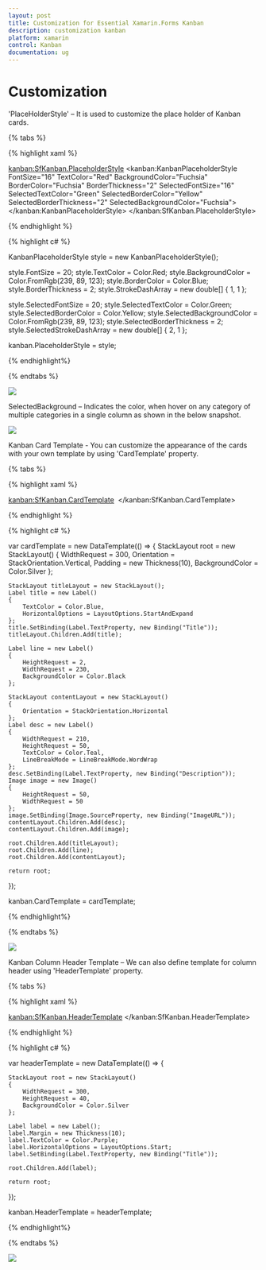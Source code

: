 ```yaml
---
layout: post
title: Customization for Essential Xamarin.Forms Kanban
description: customization kanban
platform: xamarin
control: Kanban
documentation: ug
---
```


# Customization

'PlaceHolderStyle' – It is used to customize the place holder of Kanban cards.

{% tabs %}

{% highlight xaml %}

<kanban:SfKanban.PlaceholderStyle>
		<kanban:KanbanPlaceholderStyle FontSize="16" TextColor="Red" BackgroundColor="Fuchsia" BorderColor="Fuchsia" BorderThickness="2" SelectedFontSize="16" SelectedTextColor="Green" SelectedBorderColor="Yellow" SelectedBorderThickness="2" SelectedBackgroundColor="Fuchsia">
		</kanban:KanbanPlaceholderStyle>
</kanban:SfKanban.PlaceholderStyle>

{% endhighlight %}

{% highlight c# %}

KanbanPlaceholderStyle style = new KanbanPlaceholderStyle();

style.FontSize = 20;
style.TextColor = Color.Red;
style.BackgroundColor = Color.FromRgb(239, 89, 123);
style.BorderColor = Color.Blue;
style.BorderThickness = 2;
style.StrokeDashArray = new double[] { 1, 1 };

style.SelectedFontSize = 20;
style.SelectedTextColor = Color.Green;
style.SelectedBorderColor = Color.Yellow;
style.SelectedBackgroundColor = Color.FromRgb(239, 89, 123);
style.SelectedBorderThickness = 2;
style.SelectedStrokeDashArray = new double[] { 2, 1 };

kanban.PlaceholderStyle = style;			

{% endhighlight%}

{% endtabs %}

![](SfKanban_images/SfKanban_img5.png)


SelectedBackground – Indicates the color, when hover on any category of multiple categories in a single column as shown in the below snapshot.

![](SfKanban_images/SfKanban_img6.png)


Kanban Card Template - You can customize the appearance of the cards with your own template by using 'CardTemplate' property.

{% tabs %}

{% highlight xaml %}

<kanban:SfKanban.CardTemplate>
	<DataTemplate>
		<StackLayout WidthRequest="300" Orientation="Vertical" BackgroundColor="Silver" Padding="10,10,10,10">
			<StackLayout Orientation="Horizontal">
				<Label Text="{Binding Path=Title}" TextColor="Blue" HorizontalOptions="StartAndExpand">
				</Label>
			</StackLayout>
			<Label HeightRequest="2" WidthRequest="230" BackgroundColor="Black">
			</Label>
			<StackLayout Orientation="Horizontal">
				<Label Text="{Binding Description}" WidthRequest="230" HeightRequest="50" TextColor="Teal" LineBreakMode="WordWrap">
				</Label>
				<Image Source="{Binding ImageURL}" HeightRequest="50" WidthRequest="50">
				</Image>
			</StackLayout>
		</StackLayout>
	</DataTemplate>
</kanban:SfKanban.CardTemplate>

{% endhighlight %}

{% highlight c# %}

var cardTemplate = new DataTemplate(() =>
{
	StackLayout root = new StackLayout()
	{
		WidthRequest = 300,
		Orientation = StackOrientation.Vertical,
		Padding = new Thickness(10),
		BackgroundColor = Color.Silver
	};

	StackLayout titleLayout = new StackLayout();
	Label title = new Label()
	{
		TextColor = Color.Blue,
		HorizontalOptions = LayoutOptions.StartAndExpand
	};
	title.SetBinding(Label.TextProperty, new Binding("Title"));
	titleLayout.Children.Add(title);

	Label line = new Label()
	{
		HeightRequest = 2,
		WidthRequest = 230,
		BackgroundColor = Color.Black
	};

	StackLayout contentLayout = new StackLayout()
	{
		Orientation = StackOrientation.Horizontal
	};
	Label desc = new Label()
	{
		WidthRequest = 210,
		HeightRequest = 50,
		TextColor = Color.Teal,
		LineBreakMode = LineBreakMode.WordWrap
	};
	desc.SetBinding(Label.TextProperty, new Binding("Description"));
	Image image = new Image()
	{
		HeightRequest = 50,
		WidthRequest = 50
	};
	image.SetBinding(Image.SourceProperty, new Binding("ImageURL"));
	contentLayout.Children.Add(desc);
	contentLayout.Children.Add(image);

	root.Children.Add(titleLayout);
	root.Children.Add(line);
	root.Children.Add(contentLayout);

	return root;
});

kanban.CardTemplate = cardTemplate;

{% endhighlight%}

{% endtabs %}

![](SfKanban_images/SfKanban_img7.png)

Kanban Column Header Template – We can also define template for column header using 'HeaderTemplate' property.

{% tabs %}

{% highlight xaml %}

<kanban:SfKanban.HeaderTemplate>
	<DataTemplate>
		<StackLayout WidthRequest="300" HeightRequest="40" BackgroundColor="Silver">
			<Label Margin="10" Text="{Binding Path=Title}" TextColor="Purple" HorizontalOptions="Start">
			</Label>
		</StackLayout>
	</DataTemplate>
</kanban:SfKanban.HeaderTemplate>

{% endhighlight %}

{% highlight c# %}

var headerTemplate = new DataTemplate(() =>
{

	StackLayout root = new StackLayout()
	{
		WidthRequest = 300,
		HeightRequest = 40,
		BackgroundColor = Color.Silver
	};

	Label label = new Label();
	label.Margin = new Thickness(10);
	label.TextColor = Color.Purple;
	label.HorizontalOptions = LayoutOptions.Start;
	label.SetBinding(Label.TextProperty, new Binding("Title"));

	root.Children.Add(label);

	return root;

});

kanban.HeaderTemplate = headerTemplate;

{% endhighlight%}

{% endtabs %}

![](SfKanban_images/SfKanban_img8.png)

